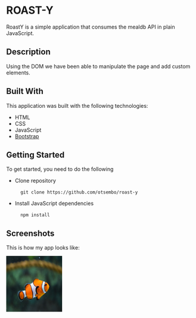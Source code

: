 # ROAST-Y
RoastY is a simple application that consumes the mealdb API in plain JavaScript.

## Description
Using the DOM we have been able to manipulate the page and add custom elements.

## Built With
This application was built with the following technologies:

- HTML
- CSS
- JavaScript
- [Bootstrap](https://getbootstrap.com)

## Getting Started
To get started, you need to do the following

- Clone repository

        git clone https://github.com/otsembo/roast-y

- Install JavaScript dependencies

        npm install

## Screenshots
This is how my app looks like:

<img src="fish.jpg" width="150" height="150">